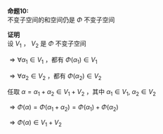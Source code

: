 **命题10:**  
不变子空间的和空间仍是 $\Phi$ 不变子空间  
  
**证明**  
设 $V_1$ ， $V_2$ 是 $\Phi$ 不变子空间  
  
$\Rightarrow\forall \alpha_1\in V_1$ ，都有 $\Phi(\alpha_1)\in V_1$  
  
$\Rightarrow\forall \alpha_2\in V_2$ ，都有 $\Phi(\alpha_2)\in V_2$  
  
任取 $\alpha=\alpha_1+\alpha_2\in V_1+V_2$ ，其中 $\alpha_1\in V_1,\ \alpha_2\in V_2$  
  
$\Rightarrow\Phi(\alpha)=\Phi(\alpha_1+\alpha_2)=\Phi(\alpha_1)+\Phi(\alpha_2)$  
  
$\Rightarrow\Phi(\alpha)\in V_1+V_2$  
  

